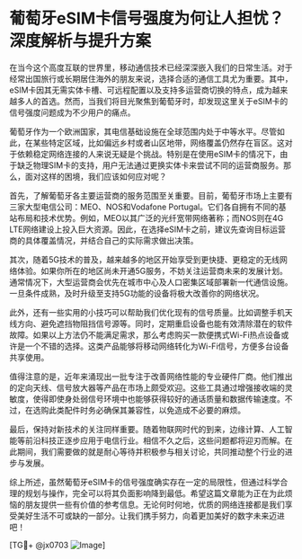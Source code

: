 # 葡萄牙eSIM卡信号强度为何让人担忧？深度解析与提升方案

在当今这个高度互联的世界里，移动通信技术已经深深嵌入我们的日常生活。对于经常出国旅行或长期居住海外的朋友来说，选择合适的通信工具尤为重要。其中，eSIM卡因其无需实体卡槽、可远程配置以及支持多运营商切换的特点，成为越来越多人的首选。然而，当我们将目光聚焦到葡萄牙时，却发现这里关于eSIM卡的信号强度问题成为不少用户的痛点。

葡萄牙作为一个欧洲国家，其电信基础设施在全球范围内处于中等水平。尽管如此，在某些特定区域，比如偏远乡村或者山区地带，网络覆盖仍然存在盲区。这对于依赖稳定网络连接的人来说无疑是个挑战。特别是在使用eSIM卡的情况下，由于缺乏物理SIM卡的支持，用户无法通过更换实体卡来尝试不同的运营商服务。那么，面对这样的困境，我们应该如何应对呢？

首先，了解葡萄牙各主要运营商的服务范围至关重要。目前，葡萄牙市场上主要有三家大型电信公司：MEO、NOS和Vodafone Portugal。它们各自拥有不同的基站布局和技术优势。例如，MEO以其广泛的光纤宽带网络著称；而NOS则在4G LTE网络建设上投入巨大资源。因此，在选择eSIM卡之前，建议先查询目标运营商的具体覆盖情况，并结合自己的实际需求做出决策。

其次，随着5G技术的普及，越来越多的地区开始享受到更快捷、更稳定的无线网络体验。如果你所在的地区尚未开通5G服务，不妨关注运营商未来的发展计划。通常情况下，大型运营商会优先在城市中心及人口密集区域部署新一代通信设施。一旦条件成熟，及时升级至支持5G功能的设备将极大改善你的网络状况。

此外，还有一些实用的小技巧可以帮助我们优化现有的信号质量。比如调整手机天线方向、避免遮挡物阻挡信号源等。同时，定期重启设备也能有效清除潜在的软件故障。如果以上方法仍不能满足需求，那么考虑购买一款便携式Wi-Fi热点设备或许是一个不错的选择。这类产品能够将移动网络转化为Wi-Fi信号，方便多台设备共享使用。

值得注意的是，近年来涌现出一批专注于改善网络性能的专业硬件厂商。他们推出的定向天线、信号放大器等产品在市场上颇受欢迎。这些工具通过增强接收端的灵敏度，使得即使身处弱信号环境中也能够获得较好的通话质量和数据传输速度。不过，在选购此类配件时务必确保其兼容性，以免造成不必要的麻烦。

最后，保持对新技术的关注同样重要。随着物联网时代的到来，边缘计算、人工智能等前沿科技正逐步应用于电信行业。相信不久之后，这些问题都将迎刃而解。在此期间，我们需要做的就是耐心等待并积极参与相关讨论，共同推动整个行业的进步与发展。

综上所述，虽然葡萄牙eSIM卡的信号强度确实存在一定的局限性，但通过科学合理的规划与操作，完全可以将其负面影响降到最低。希望这篇文章能为正在为此烦恼的朋友提供一些有价值的参考信息。无论何时何地，优质的网络连接都是我们享受美好生活不可或缺的一部分。让我们携手努力，向着更加美好的数字未来迈进吧！

[TG💪+ @jx0703 ![Image](https://github.com/user-attachments/assets/dbca1d08-cadb-493c-b0ec-ad6f7a83f270)]